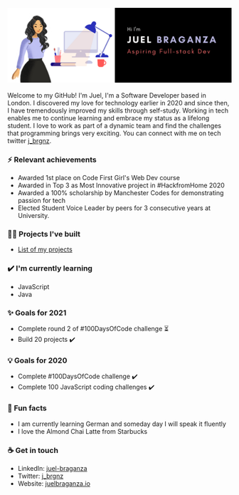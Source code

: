<img src= "https://github.com/Juel07/Juel07/blob/master/github-banner.png"></img>
<br>
<br>
Welcome to my GitHub! I'm Juel, I'm a Software Developer based in London. I discovered my love for technology earlier in 2020 and since then, I have tremendously improved my skills through self-study. Working in tech enables me to continue learning and embrace my status as a lifelong student. I love to work as part of a dynamic team and find the challenges that programming brings very exciting. You can connect with me on tech twitter <a href = "https://twitter.com/j_brgnz" target="_blank">j_brgnz</a>.

### ⚡ Relevant achievements
- Awarded 1st place on Code First Girl's Web Dev course
- Awarded in Top 3 as Most Innovative project in #HackfromHome 2020 
- Awarded a 100% scholarship by Manchester Codes for demonstrating passion for tech
- Elected Student Voice Leader by peers for 3 consecutive years at University.

### 👩‍💻 Projects I've built
- <a href = "https://github.com/Juel07/list-of-my-projects">List of my projects</a>

### ✔️ I'm currently learning
- JavaScript
- Java

### ✨ Goals for 2021
- Complete round 2 of #100DaysOfCode challenge ⏳
- Build 20 projects ✔️

### 💡 Goals for 2020
- Complete #100DaysOfCode challenge ✔️
- Complete 100 JavaScript coding challenges ✔️

### 🌴 Fun facts
- I am currently learning German and someday day I will speak it fluently
- I love the Almond Chai Latte from Starbucks

### ☕ Get in touch
- LinkedIn: <a href = "https://www.linkedin.com/in/juel-braganza/">juel-braganza</a>
- Twitter: <a href = "https://twitter.com/j_brgnz">j_brgnz</a>
- Website: <a href = "https://www.juelbraganza.io">juelbraganza.io</a> 
